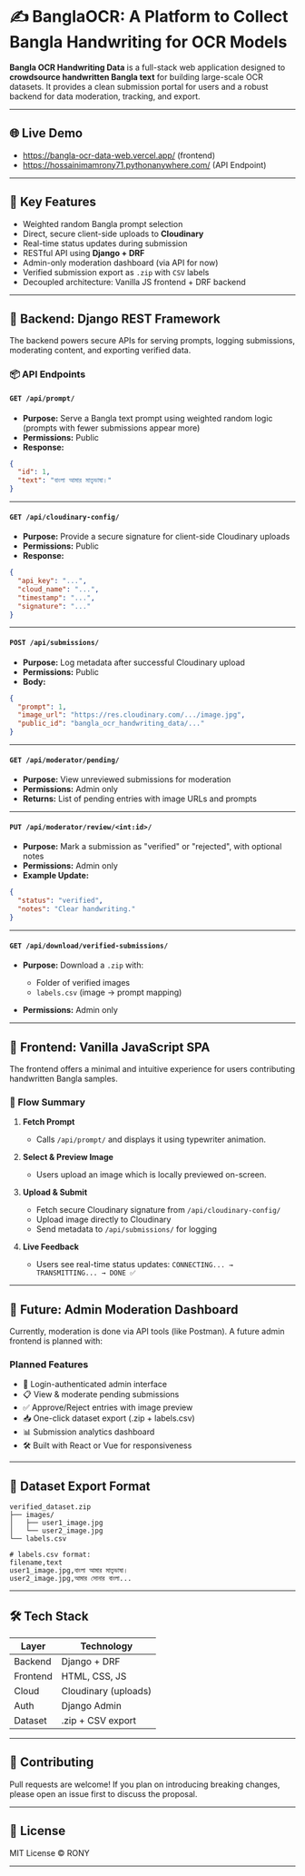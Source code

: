 
# ✍️ BanglaOCR: A Platform to Collect Bangla Handwriting for OCR Models

**Bangla OCR Handwriting Data** is a full-stack web application designed to **crowdsource handwritten Bangla text** for building large-scale OCR datasets. It provides a clean submission portal for users and a robust backend for data moderation, tracking, and export.

---

## 🌐 Live Demo 

* https://bangla-ocr-data-web.vercel.app/ (frontend)
* https://hossainimamrony71.pythonanywhere.com/ (API Endpoint)

---



## 🧠 Key Features

* Weighted random Bangla prompt selection
* Direct, secure client-side uploads to **Cloudinary**
* Real-time status updates during submission
* RESTful API using **Django + DRF**
* Admin-only moderation dashboard (via API for now)
* Verified submission export as `.zip` with `CSV` labels
* Decoupled architecture: Vanilla JS frontend + DRF backend

---

## 🔧 Backend: Django REST Framework

The backend powers secure APIs for serving prompts, logging submissions, moderating content, and exporting verified data.

### 📦 API Endpoints

#### `GET /api/prompt/`

* **Purpose:** Serve a Bangla text prompt using weighted random logic (prompts with fewer submissions appear more)
* **Permissions:** Public
* **Response:**

```json
{
  "id": 1,
  "text": "বাংলা আমার মাতৃভাষা।"
}
```

---

#### `GET /api/cloudinary-config/`

* **Purpose:** Provide a secure signature for client-side Cloudinary uploads
* **Permissions:** Public
* **Response:**

```json
{
  "api_key": "...",
  "cloud_name": "...",
  "timestamp": "...",
  "signature": "..."
}
```

---

#### `POST /api/submissions/`

* **Purpose:** Log metadata after successful Cloudinary upload
* **Permissions:** Public
* **Body:**

```json
{
  "prompt": 1,
  "image_url": "https://res.cloudinary.com/.../image.jpg",
  "public_id": "bangla_ocr_handwriting_data/..."
}
```

---

#### `GET /api/moderator/pending/`

* **Purpose:** View unreviewed submissions for moderation
* **Permissions:** Admin only
* **Returns:** List of pending entries with image URLs and prompts

---

#### `PUT /api/moderator/review/<int:id>/`

* **Purpose:** Mark a submission as "verified" or "rejected", with optional notes
* **Permissions:** Admin only
* **Example Update:**

```json
{
  "status": "verified",
  "notes": "Clear handwriting."
}
```

---

#### `GET /api/download/verified-submissions/`

* **Purpose:** Download a `.zip` with:

  * Folder of verified images
  * `labels.csv` (image → prompt mapping)
* **Permissions:** Admin only

---

## 🎨 Frontend: Vanilla JavaScript SPA

The frontend offers a minimal and intuitive experience for users contributing handwritten Bangla samples.

### 🔄 Flow Summary

1. **Fetch Prompt**

   * Calls `/api/prompt/` and displays it using typewriter animation.

2. **Select & Preview Image**

   * Users upload an image which is locally previewed on-screen.

3. **Upload & Submit**

   * Fetch secure Cloudinary signature from `/api/cloudinary-config/`
   * Upload image directly to Cloudinary
   * Send metadata to `/api/submissions/` for logging

4. **Live Feedback**

   * Users see real-time status updates:
     `CONNECTING... → TRANSMITTING... → DONE ✅`

---

## 🚀 Future: Admin Moderation Dashboard

Currently, moderation is done via API tools (like Postman). A future admin frontend is planned with:

### Planned Features

* 🔐 Login-authenticated admin interface
* 📋 View & moderate pending submissions
* ✅ Approve/Reject entries with image preview
* 📥 One-click dataset export (.zip + labels.csv)
* 📊 Submission analytics dashboard
* 🛠 Built with React or Vue for responsiveness

---

## 📁 Dataset Export Format

```
verified_dataset.zip
├── images/
│   ├── user1_image.jpg
│   └── user2_image.jpg
└── labels.csv

# labels.csv format:
filename,text
user1_image.jpg,বাংলা আমার মাতৃভাষা।
user2_image.jpg,আমার সোনার বাংলা...
```

---

## 🛠️ Tech Stack

| Layer    | Technology           |
| -------- | -------------------- |
| Backend  | Django + DRF         |
| Frontend | HTML, CSS, JS        |
| Cloud    | Cloudinary (uploads) |
| Auth     | Django Admin         |
| Dataset  | .zip + CSV export    |

---

## 🙌 Contributing

Pull requests are welcome! If you plan on introducing breaking changes, please open an issue first to discuss the proposal.

---

## 📄 License

MIT License © RONY

---

